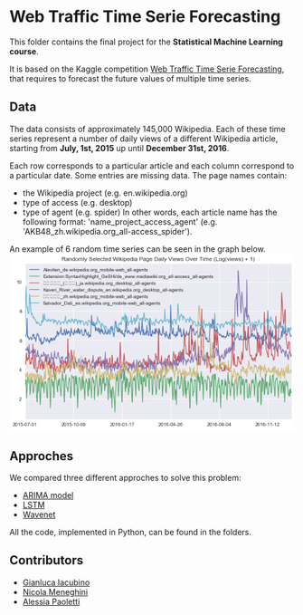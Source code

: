 # Web Traffic Time Serie Forecasting
This folder contains the final project for the **Statistical Machine Learning course**. 

It is based on the Kaggle competition [Web Traffic Time Serie Forecasting](https://www.kaggle.com/c/web-traffic-time-series-forecasting), that requires to forecast the future values of multiple time series. 

## Data
The data consists of approximately 145,000 Wikipedia. Each of these time series represent a number of daily views of a different Wikipedia article, starting from **July, 1st, 2015** up until **December 31st, 2016**.

Each row corresponds to a particular article and each column correspond to a particular date. Some entries are missing data. The page names contain: 
* the Wikipedia project (e.g. en.wikipedia.org)
* type of access (e.g. desktop) 
* type of agent (e.g. spider) 
In other words, each article name has the following format: 'name_project_access_agent' (e.g. 'AKB48_zh.wikipedia.org_all-access_spider').

An example of 6 random time series can be seen in the graph below. 
![](series.png)


## Approches 
We compared three different approches to solve this problem: 
* [ARIMA model](https://github.com/alessiapaoletti/SML_Project/tree/master/ARIMA)
* [LSTM](https://github.com/alessiapaoletti/SML_Project/tree/master/LSTM)
* [Wavenet](https://github.com/alessiapaoletti/SML_Project/tree/master/Wavenet)

All the code, implemented in Python, can be found in the folders. 

## Contributors 
* [Gianluca Iacubino](https://github.com/IacubinoGianluca)
* [Nicola Meneghini](https://github.com/nicolameneghini)
* [Alessia Paoletti](https://github.com/alessiapaoletti) 

